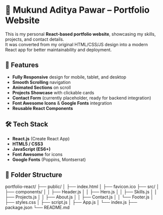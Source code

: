 # 🚀 Mukund Aditya Pawar – Portfolio Website

This is my personal **React-based portfolio website**, showcasing my skills, projects, and contact details.  
It was converted from my original HTML/CSS/JS design into a modern React app for better maintainability and deployment.

## 📌 Features
- **Fully Responsive** design for mobile, tablet, and desktop
- **Smooth Scrolling** navigation
- **Animated Sections** on scroll
- **Projects Showcase** with clickable cards
- **Contact Form** (currently placeholder, ready for backend integration)
- **Font Awesome Icons** & **Google Fonts** integration
- **Reusable React Components**

## 🛠 Tech Stack
- **React.js** (Create React App)
- **HTML5 / CSS3**
- **JavaScript (ES6+)**
- **Font Awesome** for icons
- **Google Fonts** (Poppins, Montserrat)

## 📂 Folder Structure
portfolio-react/
├── public/
│ ├── index.html
│ ├── favicon.ico
├── src/
│ ├── components/
│ │ ├── Header.js
│ │ ├── Hero.js
│ │ ├── Skills.js
│ │ ├── Projects.js
│ │ ├── About.js
│ │ ├── Contact.js
│ │ └── Footer.js
│ ├── styles.css
│ ├── script.js
│ ├── App.js
│ └── index.js
├── package.json
└── README.md

